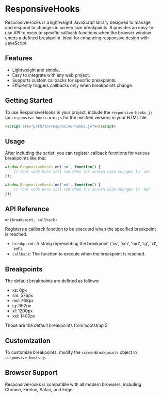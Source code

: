 # ResponsiveHooks

ResponsiveHooks is a lightweight JavaScript library designed to manage and respond to changes in screen size breakpoints. It provides an easy-to-use API to execute specific callback functions when the browser window enters a defined breakpoint. Ideal for enhancing responsive design with JavaScript.

## Features

- Lightweight and simple.
- Easy to integrate with any web project.
- Supports custom callbacks for specific breakpoints.
- Efficiently triggers callbacks only when breakpoints change.

## Getting Started

To use ResponsiveHooks in your project, include the `responsive-hooks.js` (or `responsive-hooks.min.js` for the minified version) in your HTML file.

```html
<script src="path/to/responsive-hooks.js"></script>
```

## Usage

After including the script, you can register callback functions for various breakpoints like this:

```js
window.ResponsiveHooks.on('sm', function() {
    // Your code here will run when the screen size changes to 'sm'
});

window.ResponsiveHooks.on('md', function() {
    // Your code here will run when the screen size changes to 'md'
});
```


## API Reference

`on(breakpoint, callback)`

Registers a callback function to be executed when the specified breakpoint is reached.


- `breakpoint`: A string representing the breakpoint ('xs', 'sm', 'md', 'lg', 'xl', 'xxl').
- `callback`: The function to execute when the breakpoint is reached.


## Breakpoints

The default breakpoints are defined as follows:

- xs: 0px
- sm: 576px
- md: 768px
- lg: 992px
- xl: 1200px
- xxl: 1400px


Those are the default breakpoints from bootstrap 5.


## Customization

To customize breakpoints, modify the `screenBreakpoints` object in `responsive-hooks.js`.



## Browser Support

ResponsiveHooks is compatible with all modern browsers, including Chrome, Firefox, Safari, and Edge.











